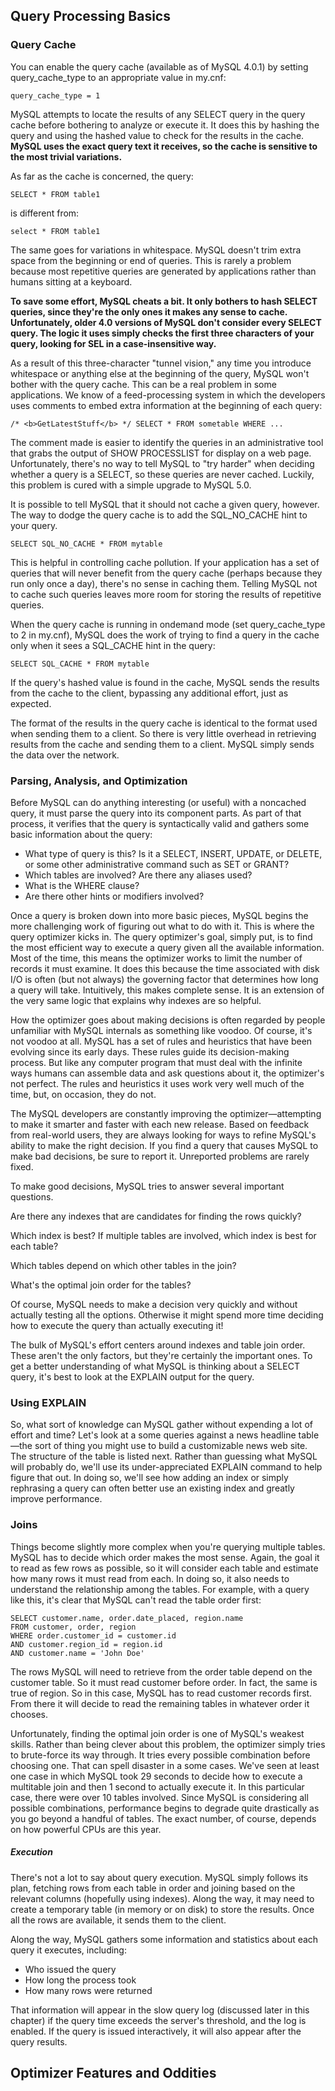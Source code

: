 ## Query Processing Basics

### Query Cache

You can enable the query cache (available as of MySQL 4.0.1) by setting query_cache_type to an appropriate value in my.cnf:
```
query_cache_type = 1
```
MySQL attempts to locate the results of any SELECT query in the query cache before bothering to analyze or execute it. It does this by hashing the query and using the hashed value to check for the results in the cache. __MySQL uses the exact query text it receives, so the cache is sensitive to the most trivial variations.__

As far as the cache is concerned, the query:
```
SELECT * FROM table1
```
is different from:
```
select * FROM table1
```
The same goes for variations in whitespace. MySQL doesn't trim extra space from the beginning or end of queries. This is rarely a problem because most repetitive queries are generated by applications rather than humans sitting at a keyboard.

__To save some effort, MySQL cheats a bit. It only bothers to hash SELECT queries, since they're the only ones it makes any sense to cache. Unfortunately, older 4.0 versions of MySQL don't consider every SELECT query. The logic it uses simply checks the first three characters of your query, looking for SEL in a case-insensitive way.__

As a result of this three-character "tunnel vision," any time you introduce whitespace or anything else at the beginning of the query, MySQL won't bother with the query cache. This can be a real problem in some applications. We know of a feed-processing system in which the developers uses comments to embed extra information at the beginning of each query:
```
/* <b>GetLatestStuff</b> */ SELECT * FROM sometable WHERE ...
```
The comment made is easier to identify the queries in an administrative tool that grabs the output of SHOW PROCESSLIST for display on a web page. Unfortunately, there's no way to tell MySQL to "try harder" when deciding whether a query is a SELECT, so these queries are never cached. Luckily, this problem is cured with a simple upgrade to MySQL 5.0.

It is possible to tell MySQL that it should not cache a given query, however. The way to dodge the query cache is to add the SQL_NO_CACHE hint to your query.
```
SELECT SQL_NO_CACHE * FROM mytable
```
This is helpful in controlling cache pollution. If your application has a set of queries that will never benefit from the query cache (perhaps because they run only once a day), there's no sense in caching them. Telling MySQL not to cache such queries leaves more room for storing the results of repetitive queries.

When the query cache is running in ondemand mode (set query_cache_type to 2 in my.cnf), MySQL does the work of trying to find a query in the cache only when it sees a SQL_CACHE hint in the query:
```
SELECT SQL_CACHE * FROM mytable
```
If the query's hashed value is found in the cache, MySQL sends the results from the cache to the client, bypassing any additional effort, just as expected.

The format of the results in the query cache is identical to the format used when sending them to a client. So there is very little overhead in retrieving results from the cache and sending them to a client. MySQL simply sends the data over the network.

### Parsing, Analysis, and Optimization
Before MySQL can do anything interesting (or useful) with a noncached query, it must parse the query into its component parts. As part of that process, it verifies that the query is syntactically valid and gathers some basic information about the query:

* What type of query is this? Is it a SELECT, INSERT, UPDATE, or DELETE, or some other administrative command such as SET or GRANT?
* Which tables are involved? Are there any aliases used?
* What is the WHERE clause?
* Are there other hints or modifiers involved?

Once a query is broken down into more basic pieces, MySQL begins the more challenging work of figuring out what to do with it. This is where the query optimizer kicks in. The query optimizer's goal, simply put, is to find the most efficient way to execute a query given all the available information. Most of the time, this means the optimizer works to limit the number of records it must examine. It does this because the time associated with disk I/O is often (but not always) the governing factor that determines how long a query will take. Intuitively, this makes complete sense. It is an extension of the very same logic that explains why indexes are so helpful.

How the optimizer goes about making decisions is often regarded by people unfamiliar with MySQL internals as something like voodoo. Of course, it's not voodoo at all. MySQL has a set of rules and heuristics that have been evolving since its early days. These rules guide its decision-making process. But like any computer program that must deal with the infinite ways humans can assemble data and ask questions about it, the optimizer's not perfect. The rules and heuristics it uses work very well much of the time, but, on occasion, they do not.

The MySQL developers are constantly improving the optimizer—attempting to make it smarter and faster with each new release. Based on feedback from real-world users, they are always looking for ways to refine MySQL's ability to make the right decision. If you find a query that causes MySQL to make bad decisions, be sure to report it. Unreported problems are rarely fixed.

To make good decisions, MySQL tries to answer several important questions.

Are there any indexes that are candidates for finding the rows quickly?

Which index is best? If multiple tables are involved, which index is best for each table?

Which tables depend on which other tables in the join?

What's the optimal join order for the tables?

Of course, MySQL needs to make a decision very quickly and without actually testing all the options. Otherwise it might spend more time deciding how to execute the query than actually executing it!

The bulk of MySQL's effort centers around indexes and table join order. These aren't the only factors, but they're certainly the important ones. To get a better understanding of what MySQL is thinking about a SELECT query, it's best to look at the EXPLAIN output for the query.

### Using EXPLAIN

So, what sort of knowledge can MySQL gather without expending a lot of effort and time? Let's look at a some queries against a news headline table—the sort of thing you might use to build a customizable news web site. The structure of the table is listed next. Rather than guessing what MySQL will probably do, we'll use its under-appreciated EXPLAIN command to help figure that out. In doing so, we'll see how adding an index or simply rephrasing a query can often better use an existing index and greatly improve performance.

### Joins

Things become slightly more complex when you're querying multiple tables. MySQL has to decide which order makes the most sense. Again, the goal it to read as few rows as possible, so it will consider each table and estimate how many rows it must read from each. In doing so, it also needs to understand the relationship among the tables. For example, with a query like this, it's clear that MySQL can't read the table order first:
```
SELECT customer.name, order.date_placed, region.name
FROM customer, order, region
WHERE order.customer_id = customer.id
AND customer.region_id = region.id
AND customer.name = 'John Doe'
```
The rows MySQL will need to retrieve from the order table depend on the customer table. So it must read customer before order. In fact, the same is true of region. So in this case, MySQL has to read customer records first. From there it will decide to read the remaining tables in whatever order it chooses.

Unfortunately, finding the optimal join order is one of MySQL's weakest skills. Rather than being clever about this problem, the optimizer simply tries to brute-force its way through. It tries every possible combination before choosing one. That can spell disaster in a some cases. We've seen at least one case in which MySQL took 29 seconds to decide how to execute a multitable join and then 1 second to actually execute it. In this particular case, there were over 10 tables involved. Since MySQL is considering all possible combinations, performance begins to degrade quite drastically as you go beyond a handful of tables. The exact number, of course, depends on how powerful CPUs are this year.


##### Execution

There's not a lot to say about query execution. MySQL simply follows its plan, fetching rows from each table in order and joining based on the relevant columns (hopefully using indexes). Along the way, it may need to create a temporary table (in memory or on disk) to store the results. Once all the rows are available, it sends them to the client.

Along the way, MySQL gathers some information and statistics about each query it executes, including:

* Who issued the query
* How long the process took
* How many rows were returned

That information will appear in the slow query log (discussed later in this chapter) if the query time exceeds the server's threshold, and the log is enabled. If the query is issued interactively, it will also appear after the query results.

## Optimizer Features and Oddities
